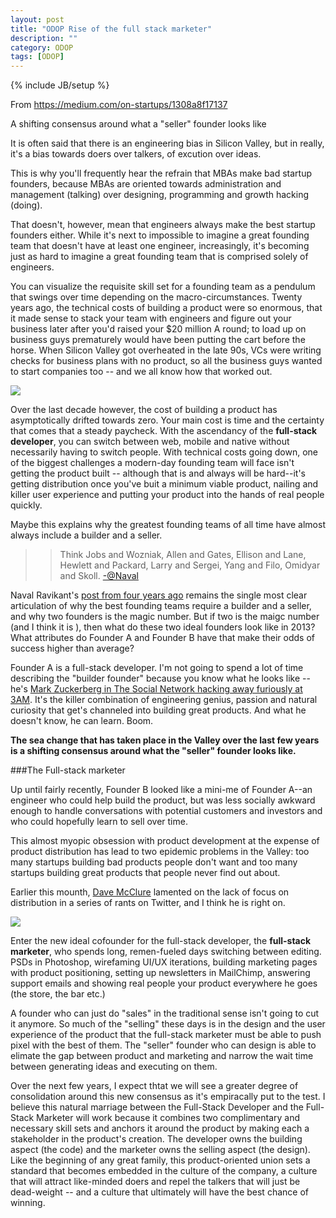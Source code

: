 ```yaml
---
layout: post
title: "ODOP Rise of the full stack marketer"
description: ""
category: ODOP
tags: [ODOP]
---
```

{% include JB/setup %}

From <https://medium.com/on-startups/1308a8f17137>

A shifting consensus around what a "seller" founder looks like 

It is often said that there is an engineering bias in Silicon Valley, but in really, it's a bias towards doers over talkers, of excution over ideas.

This is why you'll frequently hear the refrain that MBAs make bad startup founders, because MBAs are oriented towards administration and management (talking) over designing, programming and growth hacking (doing).

That doesn't, however, mean that engineers always make the best startup founders either. While it's next to impossible to imagine a great founding team that doesn't have at least one engineer, increasingly, it's becoming just as hard to imagine a great founding team that is comprised solely of engineers.

You can visualize the requisite  skill set for a founding team as a pendulum that swings over time depending on the macro-circumstances. Twenty years ago, the technical costs of building a product were so enormous, that it made sense to stack your team with engineers and figure out your business later after you'd raised your $20 million A round; to load up on business guys prematurely would have been putting the cart before the horse. When Silicon Valley got overheated in the late 90s, VCs were writing checks for business plans with no product, so all the business guys wanted to start companies too -- and we all know how that worked out.

![](https://d233eq3e3p3cv0.cloudfront.net/max/700/0*_U1543Ewo0eiszOg.jpeg)

Over the last decade however, the cost of building a product has asymptotically drifted towards zero. Your main cost is time and the certainty that comes that a steady paycheck. With the ascendancy of the **full-stack developer**, you can switch between web, mobile and native without necessarily having to switch people. With technical costs going down, one of the biggest challenges a modern-day founding team will face isn't getting the product built -- although that is and always will be hard--it's getting distribution once you've buit a minimum viable product, nailing and killer user experience and putting your product into the hands of real people quickly.

Maybe this explains why the greatest founding teams of all time have almost always include a builder and a seller.

>> Think Jobs and Wozniak, Allen and Gates, Ellison and Lane, Hewlett and Packard, Larry and Sergei, Yang and Filo, Omidyar and Skoll. [-@Naval](http://venturehacks.com/articles/pick-cofounder)

Naval Ravikant's [post from four years ago](http://venturehacks.com/articles/pick-cofounder) remains the single most clear articulation of why the best founding teams require a builder and a seller, and why two founders is the magic number. But if two is the maigc number (and I think it is ), then what do these two ideal founders look like in 2013? What attributes do Founder A and Founder B have that make their odds of success higher than average?

Founder A is a full-stack developer. I'm not going to spend a lot of time describing the "builder founder" because you know what he looks like -- he's [Mark Zuckerberg in The Social Network hacking away furiously at 3AM](http://www.youtube.com/watch?v=zjiq9LKNwSE). It's the killer combination of engineering genius, passion and natural curiosity that get's channeled into building great products. And what he doesn't know, he can learn. Boom.

**The sea change that has taken place in the Valley over the last few years is a shifting consensus around what the "seller" founder looks like.**

###The Full-stack marketer

Up until fairly recently, Founder B looked like a mini-me of Founder A--an engineer who could help build the product, but was less socially awkward enough to handle conversations with potential customers and investors and who could hopefully learn to sell over time.

This almost myopic obsession with product development at the expense of product distribution has lead to two epidemic problems in the Valley: too many startups building bad products people don't want and too many startups building great products that people never find out about.

Earlier this mounth, [Dave McClure](http://twitter.com/davemcclure) lamented on the lack of focus on distribution in a series of rants on Twitter, and I think he is right on.

![](https://d233eq3e3p3cv0.cloudfront.net/max/700/0*zAtJdRdQvyZFRaI9.png)

Enter the new ideal cofounder for the full-stack developer, the **full-stack marketer**, who spends long, remen-fueled days switching between editing. PSDs in Photoshop, wirefaming UI/UX iterations, building marketing pages with product positioning, setting up newsletters in MailChimp, answering  support emails and showing real people your product everywhere he goes (the store, the bar etc.)

A founder who can just do "sales" in the traditional sense isn't going to cut it anymore. So much of the "selling" these days is in the design and the user experience of the product that the full-stack marketer must be able to push pixel with the best of them. The "seller" founder who can design is able to elimate the gap between product and marketing and narrow the wait time between generating ideas and executing on them.

Over the next few years, I expect thtat we will see a greater degree of consolidation around this new consensus as it's empiracally put to the test. I believe this natural marriage between the Full-Stack Developer and the Full-Stack Marketer will work because it combines two complimentary and necessary skill sets and anchors it around the product by making each a stakeholder in the product's creation. The developer owns the building aspect (the code) and the marketer owns the selling aspect (the design). Like the beginning of any great family, this product-oriented union sets a standard that becomes embedded in  the culture of the company, a culture that will attract like-minded doers and repel the talkers that will just be dead-weight -- and a culture that ultimately will have the best chance of winning.

